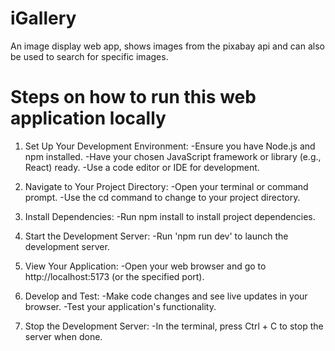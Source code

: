 # iGallery
An image display web app, shows images from the pixabay api and can also be used to search for specific images.

# Steps on how to run this web application locally

1. Set Up Your Development Environment:
   -Ensure you have Node.js and npm installed.
   -Have your chosen JavaScript framework or library (e.g., React) ready.
   -Use a code editor or IDE for development.

2. Navigate to Your Project Directory:
   -Open your terminal or command prompt.
   -Use the cd command to change to your project directory.

3. Install Dependencies:
   -Run npm install to install project dependencies.

4. Start the Development Server:
   -Run 'npm run dev' to launch the development server.

5. View Your Application:
   -Open your web browser and go to http://localhost:5173 (or the specified port).

6. Develop and Test:
   -Make code changes and see live updates in your browser.
   -Test your application's functionality.

7. Stop the Development Server:
   -In the terminal, press Ctrl + C to stop the server when done.
